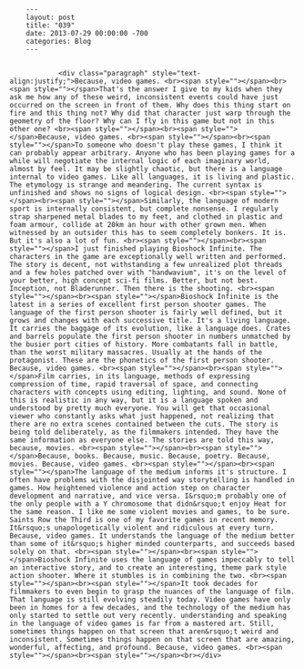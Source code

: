 
        ---
        layout: post
        title: "039"
        date: 2013-07-29 00:00:00 -700
        categories: Blog
        ---

        
				<div class="paragraph" style="text-align:justify;">Because, video games. <br><span style=""></span><br><span style=""></span>That's the answer I give to my kids when they ask me how any of these weird, inconsistent events could have just occurred on the screen in front of them. Why does this thing start on fire and this thing not? Why did that character just warp through the geometry of the floor? Why can I fly in this game but not in this other one? <br><span style=""></span><br><span style=""></span>Because, video games. <br><span style=""></span><br><span style=""></span>To someone who doesn't play these games, I think it can probably appear arbitrary. Anyone who has been playing games for a while will negotiate the internal logic of each imaginary world, almost by feel. It may be slightly chaotic, but there is a language internal to video games. Like all languages, it is living and plastic. The etymology is strange and meandering. The current syntax is unfinished and shows no signs of logical design. <br><span style=""></span><br><span style=""></span>Similarly, the language of modern sport is internally consistent, but complete nonsense. I regularly strap sharpened metal blades to my feet, and clothed in plastic and foam armour, collide at 20km an hour with other grown men. When witnessed by an outsider this has to seem completely bonkers. It is. But it's also a lot of fun. <br><span style=""></span><br><span style=""></span>I just finished playing Bioshock Infinite. The characters in the game are exceptionally well written and performed. The story is decent, not withstanding a few unrealized plot threads and a few holes patched over with "handwavium", it's on the level of your better, high concept sci-fi films. Better, but not best. Inception, not Bladerunner. Then there is the shooting. <br><span style=""></span><br><span style=""></span>Bioshock Infinite is the latest in a series of excellent first person shooter games. The language of the first person shooter is fairly well defined, but it grows and changes with each successive title. It's a living language. It carries the baggage of its evolution, like a language does. Crates and barrels populate the first person shooter in numbers unmatched by the busier port cities of history. More combatants fall in battle, than the worst military massacres. Usually at the hands of the protagonist. These are the phonetics of the first person shooter. Because, video games. <br><span style=""></span><br><span style=""></span>Film carries, in its language, methods of expressing compression of time, rapid traversal of space, and connecting characters with concepts using editing, lighting, and sound. None of this is realistic in any way, but it is a language spoken and understood by pretty much everyone. You will get that occasional viewer who constantly asks what just happened, not realizing that there are no extra scenes contained between the cuts. The story is being told deliberately, as the filmmakers intended. They have the same information as everyone else. The stories are told this way, because, movies. <br><span style=""></span><br><span style=""></span>Because, books. Because, music. Because, poetry. Because, movies. Because, video games. <br><span style=""></span><br><span style=""></span>The language of the medium informs it's structure. I often have problems with the disjointed way storytelling is handled in games. How heightened violence and action step on character development and narrative, and vice versa. I&rsquo;m probably one of the only people with a Y chromosome that didn&rsquo;t enjoy Heat for the same reason. I like me some violent movies and games, to be sure. Saints Row the Third is one of my favorite games in recent memory. It&rsquo;s unapologetically violent and ridiculous at every turn. Because, video games. It understands the language of the medium better than some of it&rsquo;s higher minded counterparts, and succeeds based solely on that. <br><span style=""></span><br><span style=""></span>Bioshock Infinite uses the language of games impeccably to tell an interactive story, and to create an interesting, theme park style action shooter. Where it stumbles is in combining the two. <br><span style=""></span><br><span style=""></span>It took decades for filmmakers to even begin to grasp the nuances of the language of film. That language is still evolving steadily today. Video games have only been in homes for a few decades, and the technology of the medium has only started to settle out very recently. understanding and speaking in the language of video games is far from a mastered art. Still, sometimes things happen on that screen that aren&rsquo;t weird and inconsistent. Sometimes things happen on that screen that are amazing, wonderful, affecting, and profound. Because, video games. <br><span style=""></span><br><span style=""></span><br></div>

		
        